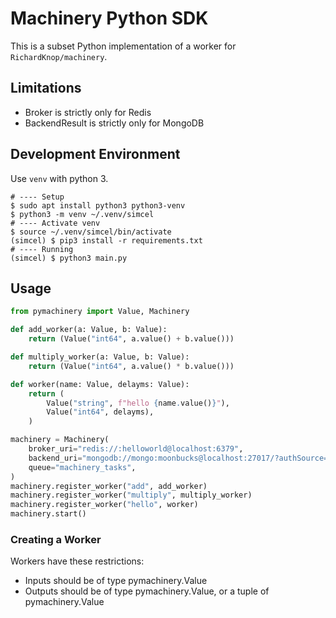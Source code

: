# Machinery Python SDK

This is a subset Python implementation of a worker for `RichardKnop/machinery`.

## Limitations

- Broker is strictly only for Redis
- BackendResult is strictly only for MongoDB

## Development Environment

Use `venv` with python 3.

```shell
# ---- Setup
$ sudo apt install python3 python3-venv
$ python3 -m venv ~/.venv/simcel
# ---- Activate venv
$ source ~/.venv/simcel/bin/activate
(simcel) $ pip3 install -r requirements.txt
# ---- Running
(simcel) $ python3 main.py
```

## Usage

```python
from pymachinery import Value, Machinery

def add_worker(a: Value, b: Value):
    return (Value("int64", a.value() + b.value()))

def multiply_worker(a: Value, b: Value):
    return (Value("int64", a.value() * b.value()))

def worker(name: Value, delayms: Value):
    return (
        Value("string", f"hello {name.value()}"),
        Value("int64", delayms),
    )

machinery = Machinery(
    broker_uri="redis://:helloworld@localhost:6379",
    backend_uri="mongodb://mongo:moonbucks@localhost:27017/?authSource=admin",
    queue="machinery_tasks",
)
machinery.register_worker("add", add_worker)
machinery.register_worker("multiply", multiply_worker)
machinery.register_worker("hello", worker)
machinery.start()
```

### Creating a Worker

Workers have these restrictions:

- Inputs should be of type pymachinery.Value
- Outputs should be of type pymachinery.Value, or a tuple of pymachinery.Value
